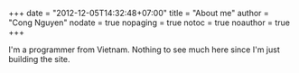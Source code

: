 +++
date = "2012-12-05T14:32:48+07:00"
title = "About me"
author = "Cong Nguyen"
nodate = true
nopaging = true
notoc = true
noauthor = true
+++

I'm a programmer from Vietnam. Nothing to see much here since I'm just building the site.

